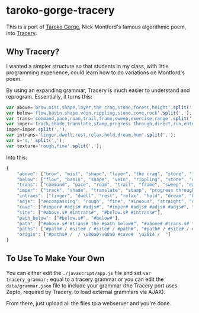 # taroko-gorge-tracery

This is a port of [Taroko Gorge](http://nickm.com/taroko_gorge/original.html), Nick Montford's famous algorithmic poem, into [Tracery](https://github.com/galaxykate/tracery).

## Why Tracery?

I wanted a simpler structure so that students in my class, with little programming experience, could learn how to do variations on Montford's poem.

By using an expanding grammar, Tracery is much easier to understand and reprogram. Essentially, it turns this:

```javascript
var above='brow,mist,shape,layer,the crag,stone,forest,height'.split(',');
var below='flow,basin,shape,vein,rippling,stone,cove,rock'.split(',');
var trans='command,pace,roam,trail,frame,sweep,exercise,range'.split(',');
var imper='track,shade,translate,stamp,progress through,direct,run,enter';
imper=imper.split(',');
var intrans='linger,dwell,rest,relax,hold,dream,hum'.split(',');
var s='s,'.split(',');
var texture='rough,fine'.split(',');
```

Into this:

```javascript
{
	"above": ["brow", "mist", "shape", "layer", "the crag", "stone", "forest", "height"],
	"below": ["flow", "basin", "shape", "vein", "rippling", "stone", "cove", "rock"],
	"trans": ["command", "pace", "roam", "trail", "frame", "sweep", "exercise", "range"],
	"imper": ["track", "shade", "translate", "stamp", "progress through", "direct", "run", "enter"],
	"intrans": ["linger", "dwell", "rest", "relax", "hold", "dream", "hum"],
	"adjs": ["encompassing", "rough", "fine", "sinuous", "straight", "objective", "arched", "cool", "clear", "dim", "driven"],
	"cave": ["#imper# #adjs# #adjs#", "#imper# #adjs# #adjs# #adjs#", "#imper# #adjs# #adjs# #adjs# #adjs#"],
	"site": ["#above.s# #intrans#", "#below.s# #intrans#"],
	"path_below": ["#below.s#", "#below#"],
	"path": ["#above.s# #trans# the #path_below#", "#above# #trans.s# the #path_below#"],
	"paths": ["#path# / #site# / #site# / #path#", "#path# / #site# / #site# / #site# / #path#", "#path# / #site# / #site# / #site# / #site# / #path#"],
	"origin": ["#paths# /  / \u00a0\u00a0 #cave#  \u2014 /  "]
}
```

## To Use To Make Your Own

You can either edit the `./javascript/app.js` file and set `var tracery_grammar;` equal to a tracery grammar or you can edit the `data/grammar.json` file to include your grammar (the Tracery port uses Zepto, required by Tracery, to load external grammars via AJAX).

From there, just upload all the files to a webserver and you're done.